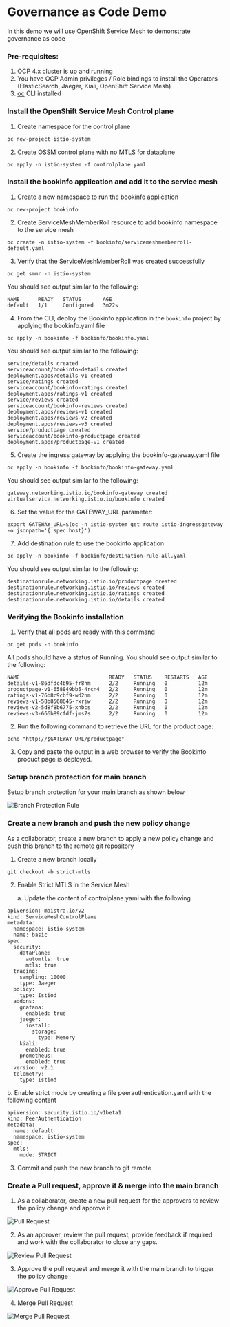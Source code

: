 # Governance as Code Demo
In this demo we will use OpenShift Service Mesh to demonstrate governance as code 
### Pre-requisites:
1. OCP 4.x cluster is up and running
2. You have OCP Admin privileges / Role bindings to install the Operators (ElasticSearch, Jaeger, Kiali, OpenShift Service Mesh)
3. [oc](https://access.redhat.com/downloads/content/290/ver=4.9/rhel---8/4.9.21/x86_64/product-software) CLI installed

### Install the OpenShift Service Mesh Control plane
1. Create namespace for the control plane
```
oc new-project istio-system
```

2. Create OSSM control plane with no MTLS for dataplane
```
oc apply -n istio-system -f controlplane.yaml
```

### Install the bookinfo application and add it to the service mesh
1. Create a new namespace to run the bookinfo application
```
oc new-project bookinfo
```

2. Create ServiceMeshMemberRoll resource to add bookinfo namespace to the service mesh
```
oc create -n istio-system -f bookinfo/servicemeshmemberroll-default.yaml
```

3. Verify that the ServiceMeshMemberRoll was created successfully
```
oc get smmr -n istio-system
```

You should see output similar to the following:

```
NAME      READY   STATUS       AGE
default   1/1     Configured   3m22s
```

4. From the CLI, deploy the Bookinfo application in the `bookinfo` project by applying the bookinfo.yaml file
```
oc apply -n bookinfo -f bookinfo/bookinfo.yaml
```

You should see output similar to the following:

```
service/details created
serviceaccount/bookinfo-details created
deployment.apps/details-v1 created
service/ratings created
serviceaccount/bookinfo-ratings created
deployment.apps/ratings-v1 created
service/reviews created
serviceaccount/bookinfo-reviews created
deployment.apps/reviews-v1 created
deployment.apps/reviews-v2 created
deployment.apps/reviews-v3 created
service/productpage created
serviceaccount/bookinfo-productpage created
deployment.apps/productpage-v1 created
```

5. Create the ingress gateway by applying the bookinfo-gateway.yaml file 
```
oc apply -n bookinfo -f bookinfo/bookinfo-gateway.yaml
```

You should see output similar to the following:
```
gateway.networking.istio.io/bookinfo-gateway created
virtualservice.networking.istio.io/bookinfo created
```

6. Set the value for the GATEWAY_URL parameter:
```
export GATEWAY_URL=$(oc -n istio-system get route istio-ingressgateway -o jsonpath='{.spec.host}')
```

7. Add destination rule to use the bookinfo application
```
oc apply -n bookinfo -f bookinfo/destination-rule-all.yaml
```

You should see output similar to the following:
```
destinationrule.networking.istio.io/productpage created
destinationrule.networking.istio.io/reviews created
destinationrule.networking.istio.io/ratings created
destinationrule.networking.istio.io/details created
```

### Verifying the Bookinfo installation
1. Verify that all pods are ready with this command
```
oc get pods -n bookinfo
```

All pods should have a status of Running. You should see output similar to the following:
```
NAME                             READY   STATUS    RESTARTS   AGE
details-v1-86dfdc4b95-fr8hm      2/2     Running   0          12m
productpage-v1-658849bb5-4rcn4   2/2     Running   0          12m
ratings-v1-76b8c9cbf9-wd2nm      2/2     Running   0          12m
reviews-v1-58b8568645-rxrjw      2/2     Running   0          12m
reviews-v2-5d8f8b6775-xhbcs      2/2     Running   0          12m
reviews-v3-666b89cfdf-jms7s      2/2     Running   0          12m
```

2. Run the following command to retrieve the URL for the product page:
```
echo "http://$GATEWAY_URL/productpage"
```

3. Copy and paste the output in a web browser to verify the Bookinfo product page is deployed.

### Setup branch protection for main branch
Setup branch protection for your main branch as shown below

![Branch Protection Rule](images/Branch_Protection_Rule.png)

### Create a new branch and push the new policy change
As a collaborator, create a new branch to apply a new policy change and push this branch to the remote git repository
1. Create a new branch locally
```
git checkout -b strict-mtls
```

2. Enable Strict MTLS in the Service Mesh  

   a. Update the content of controlplane.yaml with the following

```
apiVersion: maistra.io/v2
kind: ServiceMeshControlPlane
metadata:
  namespace: istio-system
  name: basic
spec:
  security:
    dataPlane:
      automtls: true
      mtls: true
  tracing:
    sampling: 10000
    type: Jaeger
  policy:
    type: Istiod
  addons:
    grafana:
      enabled: true
    jaeger:
      install:
        storage:
          type: Memory
    kiali:
      enabled: true
    prometheus:
      enabled: true
  version: v2.1
  telemetry:
    type: Istiod
```
   b. Enable strict mode by creating a file peerauthentication.yaml with the following content

```
apiVersion: security.istio.io/v1beta1
kind: PeerAuthentication
metadata:
  name: default
  namespace: istio-system
spec:
  mtls:
    mode: STRICT
```

3. Commit and push the new branch to git remote



### Create a Pull request, approve it & merge into the main branch
1. As a collaborator, create a new pull request for the approvers to review the  policy change and approve it

![Pull Request](images/Pull_Request.png)

2. As an approver, review the pull request, provide feedback if required and work with the collaborator to close any gaps. 

![Review Pull Request](images/ReviewPullRequest.png)

3. Approve the pull request and merge it with the main branch to trigger the policy change

![Approve Pull Request](images/ApprovePullRequest.png)

4. Merge Pull Request

![Merge Pull Request](images/MergePullRequst.png)

